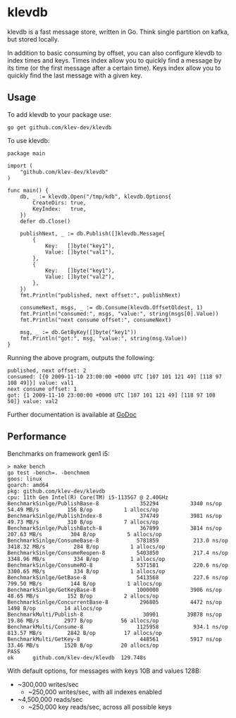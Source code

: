 # klevdb

klevdb is a fast message store, written in Go. Think single partition on kafka, but stored locally.

In addition to basic consuming by offset, you can also configure klevdb to index times and keys. Times index allow you to quickly find a message by its time (or the first message after a certain time). Keys index allow you to quickly find the last message with a given key.

## Usage

To add klevdb to your package use:

```
go get github.com/klev-dev/klevdb
```

To use klevdb:

```
package main

import (
    "github.com/klev-dev/klevdb"
)

func main() {
	db, _ := klevdb.Open("/tmp/kdb", klevdb.Options{
		CreateDirs: true,
		KeyIndex:   true,
	})
	defer db.Close()

	publishNext, _ := db.Publish([]klevdb.Message{
		{
			Key:   []byte("key1"),
			Value: []byte("val1"),
		},
		{
			Key:   []byte("key1"),
			Value: []byte("val2"),
		},
	})
	fmt.Println("published, next offset:", publishNext)

	consumeNext, msgs, _ := db.Consume(klevdb.OffsetOldest, 1)
	fmt.Println("consumed:", msgs, "value:", string(msgs[0].Value))
	fmt.Println("next consume offset:", consumeNext)

	msg, _ := db.GetByKey([]byte("key1"))
	fmt.Println("got:", msg, "value:", string(msg.Value))
}
```

Running the above program, outputs the following:
```
published, next offset: 2
consumed: [{0 2009-11-10 23:00:00 +0000 UTC [107 101 121 49] [118 97 108 49]}] value: val1
next consume offset: 1
got: {1 2009-11-10 23:00:00 +0000 UTC [107 101 121 49] [118 97 108 50]} value: val2
```

Further documentation is available at [GoDoc](https://pkg.go.dev/github.com/klev-dev/klevdb)

## Performance

Benchmarks on framework gen1 i5:
```
≻ make bench
go test -bench=. -benchmem
goos: linux
goarch: amd64
pkg: github.com/klev-dev/klevdb
cpu: 11th Gen Intel(R) Core(TM) i5-1135G7 @ 2.40GHz
BenchmarkSinlge/PublishBase-8         	  352294	      3340 ns/op	  54.49 MB/s	     156 B/op	       1 allocs/op
BenchmarkSinlge/PublishIndex-8        	  374749	      3981 ns/op	  49.73 MB/s	     310 B/op	       7 allocs/op
BenchmarkSinlge/PublishBatch-8        	  367899	      3814 ns/op	 207.63 MB/s	     304 B/op	       5 allocs/op
BenchmarkSinlge/ConsumeBase-8         	 5781859	       213.0 ns/op	3418.32 MB/s	     284 B/op	       1 allocs/op
BenchmarkSinlge/ConsumeReopen-8       	 5403850	       217.4 ns/op	3348.96 MB/s	     334 B/op	       1 allocs/op
BenchmarkSinlge/ConsumeRO-8           	 5371581	       220.6 ns/op	3300.65 MB/s	     334 B/op	       1 allocs/op
BenchmarkSinlge/GetBase-8             	 5413568	       227.6 ns/op	 799.50 MB/s	     144 B/op	       1 allocs/op
BenchmarkSinlge/GetKeyBase-8          	 1000000	      3906 ns/op	  48.65 MB/s	     152 B/op	       2 allocs/op
BenchmarkSinlge/ConcurrentBase-8      	  296805	      4472 ns/op	                    1498 B/op	      14 allocs/op
BenchmarkMulti/Publish-8              	   30901	     39878 ns/op	  19.86 MB/s	    2977 B/op	      56 allocs/op
BenchmarkMulti/Consume-8              	 1125958	       934.1 ns/op	 813.57 MB/s	    2842 B/op	      17 allocs/op
BenchmarkMulti/GetKey-8               	  448561	      5917 ns/op	  33.46 MB/s	    1520 B/op	      20 allocs/op
PASS
ok  	github.com/klev-dev/klevdb	129.748s
```

With default options, for messages with keys 10B and values 128B:
 * ~300,000 writes/sec
   * ~250,000 writes/sec, with all indexes enabled
 * ~4,500,000 reads/sec
   * ~250,000 key reads/sec, across all possible keys